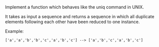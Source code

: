 Implement a function which behaves like the uniq command in UNIX.

It takes as input a sequence and returns a sequence in which all duplicate elements following each other have been reduced to one instance.

Example:
```
['a','a','b','b','c','a','b','c'] --> ['a','b','c','a','b','c']
```